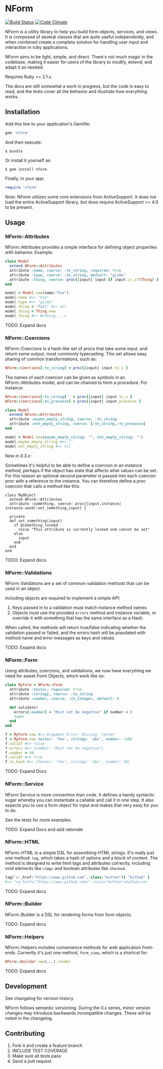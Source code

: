 # NForm
[![Build Status](https://travis-ci.org/burlesona/nform.svg?branch=master)](https://travis-ci.org/burlesona/nform)
[![Code Climate](https://codeclimate.com/github/burlesona/nform/badges/gpa.svg)](https://codeclimate.com/github/burlesona/nform)

NForm is a utility library to help you build form objects, services, and views. It is composed of
several classes that are quite useful independently, and when combined create a complete solution
for handling user input and interaction in ruby applications.

NForm aims to be light, simple, and direct. There's not much magic in the codebase, making it
easier for users of the library to modify, extend, and adapt it as needed.

Requires Ruby >= 2.1.x.

The docs are still somewhat a work in progress, but the code is easy to read, and the tests cover
all the behavior and illustrate how everything works.

## Installation

Add this line to your application's Gemfile:

```ruby
gem 'nform'
```

And then execute:

    $ bundle

Or install it yourself as:

    $ gem install nform

Finally, in your app:

```ruby
require 'nform'
```

*Note:* NForm utilizes some core extensions from ActiveSupport. It does not load the entire ActiveSupport library,
but does require ActiveSupport >= 4.0 to be present.

## Usage

### NForm::Attributes

NForm::Attributes provides a simple interface for defining object properties with behavior. Example:

```ruby
class Model
  extend NForm::Attributes
  attribute :name, coerce: :to_string, required: true
  attribute :type, coerce: :to_string, default: "gizmo"
  attribute :thing, coerce: proc{|input| input if input.is_a?(Thing) }
end

model = Model.new(name:"Foo")
model.name #=> "Foo"
model.type #=> "gizmo"
model.thing = "fail" #=> nil
model.thing = Thing.new
model.thing #=> #<Thing:...>
```

TODO: Expand docs

### NForm::Coercions

NForm::Coercions is a hash-like set of procs that take some input, and return some output,
most commonly typecasting. This set allows easy sharing of common transformations, such as:

```ruby
NForm::Coercions[:to_string] = proc{|input| input.to_s }
```

The names of each coercion can be given as symbols in an NForm::Attributes model, and can be
chained to form a procedure. For instance:

```ruby
NForm::Coercions[:to_string]   = proc{|input| input.to_s }
NForm::Coercions[:to_presence] = proc{|input| input.presence }

class Model
  extend NForm::Attributes
  attribute :maybe_empty_string, coerce: :to_string
  attribute :not_empty_string, coerce: [:to_string,:to_presence]
end

model = Model.new(maybe_empty_string: "", not_empty_string: "")
model.maybe_empty_string #=> ""
model.not_empty_string #=> nil
```

*New in 0.3.x:*

Sometimes it's helpful to be able to define a coercion in an instance method, perhaps if the object
has state that affects what values can be set. For this reason an optional second parameter is passed into each
coercion proc with a reference to the instance. You can therefore define a proc coercion that calls a method like this:

```
class MyObject
  extend NForm::Attributes
  attribute :something, coerce: proc{|input,instance| instance.send(:set_something,input) }

  private
  def set_something(input)
    if @something_locked
      raise "This attribute is currently locked and cannot be set"
    else
      input
    end
  end
end
```

TODO: Expand docs

### NForm::Validations

NForm::Validations are a set of common validation methods that can be used in an object.

Including objects are required to implement a simple API:
1. Keys passed in to a validation must match instance method names
2. Objects must use the provided `errors` method and instance variable, or override it
   with something that has the same interface as a Hash.

When called, the methods will return true/false indicating whether the validation passed or failed,
and the errors hash will be populated with method name and error messages as keys and values.

TODO: Expand docs

### NForm::Form

Using attributes, coercions, and validations, we now have everything we need for sweet Form Objects,
which work like so:

```ruby
class MyForm < NForm::Form
  attribute :tester, required: true
  attribute :stringy, coerce: :to_string
  attribute :number, coerce: :to_integer, default: 0

  def validate!
    errors[:number] = "Must not be negative" if number < 0
    super
  end
end

f = MyForm.new #=> Argument Error: Missing `tester`
f = MyForm.new tester: 'foo', stringy: 'abc', number: -100
f.valid? #=> false
f.errors #=> {number: "Must not be negative"}
f.number = 10
f.valid? #=> true
f.to_hash #=> {tester: 'foo', stringy: 'abc', number: 10}

```
TODO: Expand Docs

### NForm::Service

NForm Service is more convention than code. It defines a handy syntactic sugar whereby
you can instantiate a callable and call it in one step. It also expects you to use a form
object for input and makes that very easy for you to do.

See the tests for more examples.

TODO: Expand Docs and add rationale


### NForm::HTML

NForm::HTML is a simple DSL for assembling HTML strings. It's really just one method: `tag`, which
takes a hash of options and a block of content. The method is designed to write html tags and attributes
correctly, including void elements like `<img>` and boolean attributes like `checked`.

```ruby
tag('a',href:"https://www.github.com", class:"button"){ "Github" }
#=> "<a href=\"https://www.github.com\" class="button">Github</a>
```

TODO: Expand docs

### NForm::Builder

NForm::Builder is a DSL for rendering forms from form objects.

TODO: Expand docs

### NForm::Helpers

NForm::Helpers includes convenience methods for web application front-ends. Currently it's
just one method, `form_view`, which is a shortcut for:

```ruby
NForm::Builder.new(...).render
```

TODO: Expand docs

## Development

See changelog for version history.

NForm follows semantic versioning. During the 0.x series, minor version changes may
introduce backwards incompatible changes. These will be noted in the changelog.

## Contributing

1. Fork it and create a feature branch
2. INCLUDE TEST COVERAGE
3. Make sure all tests pass
4. Send a pull request
